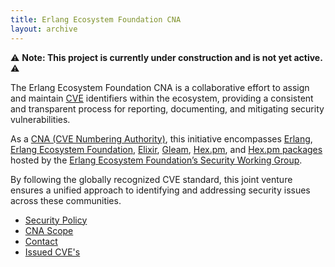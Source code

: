 ```yaml
---
title: Erlang Ecosystem Foundation CNA
layout: archive
---
```


⚠️ **Note: This project is currently under construction and is not yet active.** ⚠️

The Erlang Ecosystem Foundation CNA is a collaborative
effort to assign and maintain [CVE](https://www.cve.org/) identifiers within the
ecosystem, providing a consistent and transparent process for reporting,
documenting, and mitigating security vulnerabilities.

As a [CNA (CVE Numbering Authority)](https://www.cve.org/programorganization/cnas),
this initiative encompasses [Erlang](https://www.erlang.org/), [Erlang Ecosystem Foundation](https://erlef.org/),
[Elixir](https://elixir-lang.org/), [Gleam](https://gleam.run/), [Hex.pm](https://hex.pm),
and [Hex.pm packages](https://hex.pm/packages) hosted by the
[Erlang Ecosystem Foundation’s Security Working Group](https://erlef.org/wg/security).

By following the globally recognized CVE standard, this joint venture ensures a
unified approach to identifying and addressing security issues across these
communities.

* [Security Policy](./security-policy)
* [CNA Scope](./scope)
* [Contact](./contact)
* [Issued CVE's](./cves)
